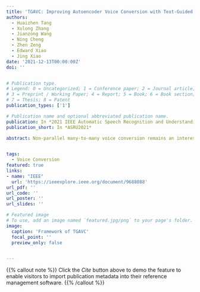 ```yaml
---
title: 'TGAVC: Improving Autoencoder Voice Conversion with Text-Guided and Adversarial Training'
authors:
  - Huaizhen Tang
  - Xulong Zhang
  - Jianzong Wang
  - Ning Cheng
  - Zhen Zeng
  - Edward Xiao
  - Jing Xiao
date: '2021-12-13T00:00:00Z'
doi: ''


# Publication type.
# Legend: 0 = Uncategorized; 1 = Conference paper; 2 = Journal article;
# 3 = Preprint / Working Paper; 4 = Report; 5 = Book; 6 = Book section;
# 7 = Thesis; 8 = Patent
publication_types: ['1']

# Publication name and optional abbreviated publication name.
publication: In *2021 IEEE Automatic Speech Recognition and Understanding Workshop*
publication_short: In *ASRU2021*

abstract: Non-parallel many-to-many voice conversion remains an interesting but challenging speech processing task. Recently, AutoVC, a conditional autoencoder based method, achieved excellent conversion results by disentangling the speaker identity and the speech content using information-constraining bottlenecks. However, due to the pure autoencoder training method, it is difficult to evaluate the separation effect of content and speaker identity. In this paper, a novel voice conversion framework, named Text Guided AutoVC(TGAVC), is proposed to more effectively separate content and timbre from speech, where an expected content embedding produced based on the text transcriptions is designed to guide the extraction of voice content. In addition, the adversarial training is applied to eliminate the speaker identity information in the estimated content embedding extracted from speech. Under the guidance of the expected content embedding and the adversarial training, the content encoder is trained to extract speaker-independent content embedding from speech. Experiments on AIShell-3 dataset show that the proposed model outperforms AutoVC in terms of naturalness and similarity of converted speech.


tags:
  - Voice Conversion
featured: true
links:
- name: "IEEE"
  url: 'https://ieeexplore.ieee.org/document/9688088'
url_pdf: ''
url_code: ''
url_poster: ''
url_slides: ''

# Featured image
# To use, add an image named `featured.jpg/png` to your page's folder.
image:
  caption: 'Framework of TGAVC'
  focal_point: ''
  preview_only: false


---
```


{{% callout note %}}
Click the _Cite_ button above to demo the feature to enable visitors to import publication metadata into their reference management software.
{{% /callout %}}

